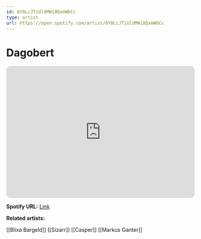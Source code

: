 ```yaml
---
id: 6Y8LcJTiUldMWi8QxmWbCc
type: artist
url: https://open.spotify.com/artist/6Y8LcJTiUldMWi8QxmWbCc
---
```

# Dagobert

<iframe style="border-radius:12px" src="https://open.spotify.com/embed/artist/6Y8LcJTiUldMWi8QxmWbCc" width="100%" height="352" frameBorder="0" allowfullscreen="" allow="autoplay; clipboard-write; encrypted-media; fullscreen; picture-in-picture" loading="lazy"></iframe>

**Spotify URL:** [Link](https://open.spotify.com/artist/6Y8LcJTiUldMWi8QxmWbCc)

**Related artists:**

[[Blixa Bargeld]]
[[Sizarr]]
[[Casper]]
[[Markus Ganter]]
